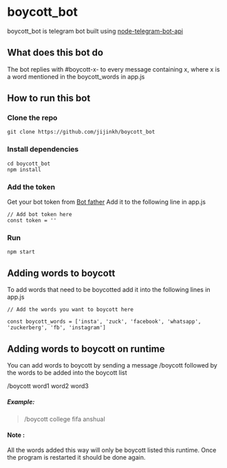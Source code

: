 # boycott_bot

boycott_bot is telegram bot built using [node-telegram-bot-api](https://www.npmjs.com/package/node-telegram-bot-api) 


## What does this bot do

The bot replies with #boycott-x- to every message containing x, where x is a word mentioned in the boycott_words in app.js

## How to run this bot

### Clone the repo
	git clone https://github.com/jijinkh/boycott_bot
	
### Install dependencies
	cd boycott_bot
	npm install

### Add the token
Get your bot token from [Bot father](https://t.me/botfather)
Add it to the following line in app.js

    // Add bot token here
    const token = ''

### Run
	npm start
	

## Adding words to boycott 

To add words that need to be boycotted add it into the following lines in app.js

	// Add the words you want to boycott here

	const boycott_words = ['insta', 'zuck', 'facebook', 'whatsapp', 'zuckerberg', 'fb', 'instagram']
	

## Adding words to boycott on runtime

You can add words to boycott by sending a message /boycott followed by the words to be added into the boycott list

/boycott word1 word2 word3

##### Example:
> /boycott college fifa anshual

#### Note : 
All the words added this way will only be boycott listed this runtime. Once the program is restarted it should be done again.



